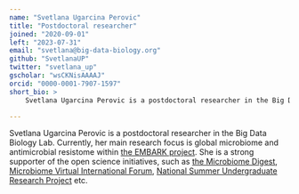```yaml
---
name: "Svetlana Ugarcina Perovic"
title: "Postdoctoral researcher"
joined: "2020-09-01"
left: "2023-07-31"
email: "svetlana@big-data-biology.org"
github: "SvetlanaUP"
twitter: "svetlana_up"
gscholar: "wsCKNisAAAAJ"
orcid: "0000-0001-7907-1597"
short_bio: >
    Svetlana Ugarcina Perovic is a postdoctoral researcher in the Big Data Biology Lab. Currently, her main research focus is global microbiome and antimicrobial resistome within [the EMBARK project](https://antimicrobialresistance.eu/). She is a strong supporter of the open science initiatives, such as [the Microbiome Digest](https://microbiomedigest.com/author/svetlanaup), [Microbiome Virtual International Forum](https://www.microbiome-vif.org/), [National Summer Undergraduate Research Project](https://nsurp.org/) etc.

---
```

Svetlana Ugarcina Perovic is a postdoctoral researcher in the Big Data Biology Lab. Currently, her main research focus is global microbiome and antimicrobial resistome within [the EMBARK project](https://antimicrobialresistance.eu/). She is a strong supporter of the open science initiatives, such as [the Microbiome Digest](https://microbiomedigest.com/author/svetlanaup), [Microbiome Virtual International Forum](https://www.microbiome-vif.org/), [National Summer Undergraduate Research Project](https://nsurp.org/) etc.
